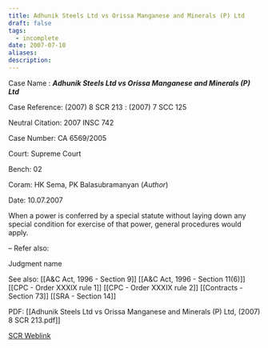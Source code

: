 ```yaml
---
title: Adhunik Steels Ltd vs Orissa Manganese and Minerals (P) Ltd
draft: false
tags:
  - incomplete
date: 2007-07-10
aliases: 
description:
---
```

Case Name : ***Adhunik Steels Ltd vs Orissa Manganese and Minerals (P) Ltd***

Case Reference: (2007) 8 SCR 213 :  (2007) 7 SCC 125

Neutral Citation: 2007 INSC 742

Case Number: CA 6569/2005

Court: Supreme Court

Bench: 02

Coram: HK Sema, PK Balasubramanyan (*Author*)

Date: 10.07.2007

When a power is conferred by a special statute without laying down any special condition for exercise of that power, general procedures would apply.

–
Refer also:

Judgment name

See also:
[[A&C Act, 1996 - Section 9]]
[[A&C Act, 1996 - Section 11(6)]]
[[CPC - Order XXXIX rule 1]]
[[CPC - Order XXXIX rule 2]]
[[Contracts - Section 73]]
[[SRA - Section 14]] 


PDF:
[[Adhunik Steels Ltd vs Orissa Manganese and Minerals (P) Ltd, (2007) 8 SCR 213.pdf]]

[SCR Weblink](https://digiscr.sci.gov.in/view_judgment?id=MjYxNjI=)